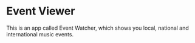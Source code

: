# Event Viewer
This is an app called Event Watcher, which shows you local, national and international music events.
